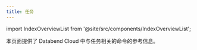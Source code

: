 ```yaml
---
title: 任务
---
```

import IndexOverviewList from '@site/src/components/IndexOverviewList';

本页面提供了 Databend Cloud 中与任务相关的命令的参考信息。

<IndexOverviewList />